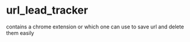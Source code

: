 # url_lead_tracker
contains a chrome extension or which one can use to save url and delete them easily
